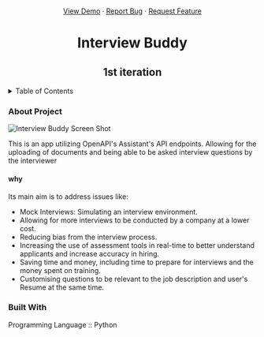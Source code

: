 <p align="center">
    <br />
    <a href="https://github.com/njiti/bh_interviewer/issues">View Demo</a>
    ·
    <a href="https://github.com/njiti/bh_interviewer/issues">Report Bug</a>
    ·
    <a href="https://github.com/njiti/bh_interviewer/issues">Request Feature</a>
  </p>
  </div>
<h1 align="center">Interview Buddy</h1>
  <h2 align="center">1st iteration</h2>
  <!-- TABLE OF CONTENTS -->
<details>
  <summary>Table of Contents</summary>
  <ol>
    <li>
      <a href="#about-the-project">About The Project</a>
      <ul>
        <li><a href="#built-with">Built With</a></li>
      </ul>
    </li>
    <li>
      <a href="#getting-started">Getting Started</a>
      <ul>
        <li><a href="#prerequisites">Prerequisites</a></li>
        <li><a href="#installation">Installation</a></li>
      </ul>
    </li>
    <li><a href="#usage">Usage</a></li>
    <li><a href="#roadmap">Roadmap</a></li>
    <li><a href="#contributing">Contributing</a></li>
    <li><a href="#license">License</a></li>
    <li><a href="#contact">Contact</a></li>
    <li><a href="#acknowledgments">Acknowledgments</a></li>
  </ol>
</details>
<h3>About Project</h3>

![Interview Buddy Screen Shot](https://media.licdn.com/dms/image/D4D22AQHVM8yFOe4XdQ/feedshare-shrink_2048_1536/0/1711901787742?e=1714608000&v=beta&t=dnDZoHTQFYYGeLM1s79MbpbfnPhzpjqHPHtzj7ezq88)

This is an app utilizing OpenAPI's Assistant's API endpoints. Allowing for the uploading of documents and being able to be asked interview questions by the interviewer

<h4>why</h4>

Its main aim is to address issues like:
* Mock Interviews: Simulating an interview environment.
* Allowing for more interviews to be conducted by a company at a lower cost.
* Reducing bias from the interview process.
* Increasing the use of assessment tools in real-time to better understand applicants and increase accuracy in hiring.
* Saving time and money, including time to prepare for interviews and the money spent on training.
* Customising questions to be relevant to the job description and user's Resume at the same time.

<h3>Built With</h3>
Programming Language :: Python
